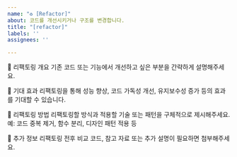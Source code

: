```yaml
---
name: "♻️ [Refactor]"
about: 코드를 개선시키거나 구조를 변경합니다.
title: "[refactor]"
labels: ''
assignees: ''

---
```


🔧 리팩토링 개요
기존 코드 또는 기능에서 개선하고 싶은 부분을 간략하게 설명해주세요.

🎯 기대 효과
리팩토링을 통해 성능 향상, 코드 가독성 개선, 유지보수성 증가 등의 효과를 기대할 수 있습니다.

🚀 리팩토링 방법
리팩토링할 방식과 적용할 기술 또는 패턴을 구체적으로 제시해주세요.
예: 코드 중복 제거, 함수 분리, 디자인 패턴 적용 등

📑 추가 정보
리팩토링 전후 비교 코드, 참고 자료 또는 추가 설명이 필요하면 첨부해주세요.
